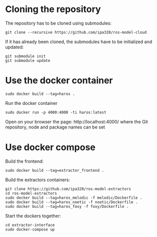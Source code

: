 # Cloning the repository

The repository has to be cloned using submodules:

```
git clone --recursive https://github.com/ipa320/ros-model-cloud
```

If it has already been cloned, the submodules have to be initialized and updated:

```
git submodule init
git submodule update
```

# Use the docker container

```
sudo docker build --tag=haros .
```

Run the docker container
```
sudo docker run -p 4000:4000 -ti haros:latest
```

Open on your browser the page: http://localhost:4000/ where the Git repository, node and package names can be set

# Use docker compose

Build the frontend:

```
sudo docker build --tag=extractor_frontend .
```

Build the extractors containers:
```
git clone https://github.com/ipa320/ros-model-extractors
cd ros-model-extractors
sudo docker build --tag=haros_melodic -f melodic/Dockerfile .
sudo docker build --tag=haros_noetic -f noetic/Dockerfile .
sudo docker build --tag=haros_foxy -f foxy/Dockerfile .
```

Start the dockers together:
```
cd extractor-interface
sudo docker-compose up
```
